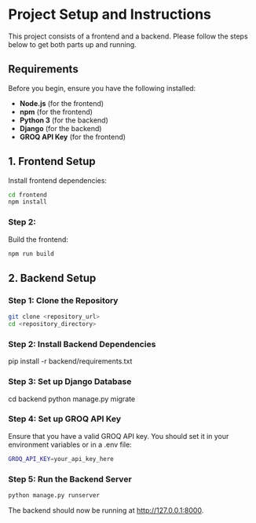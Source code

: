 # Project Setup and Instructions

This project consists of a frontend and a backend. Please follow the steps below to get both parts up and running.

## Requirements

Before you begin, ensure you have the following installed:

- **Node.js** (for the frontend)
- **npm** (for the frontend)
- **Python 3** (for the backend)
- **Django** (for the backend)
- **GROQ API Key** (for the frontend)

## 1. Frontend Setup

Install frontend dependencies:

```bash
cd frontend
npm install
```

### Step 2:

Build the frontend:

```bash
npm run build
```

## 2. Backend Setup

### Step 1: Clone the Repository

```bash
git clone <repository_url>
cd <repository_directory>
```

### Step 2: Install Backend Dependencies

pip install -r backend/requirements.txt

### Step 3: Set up Django Database

cd backend
python manage.py migrate

### Step 4: Set up GROQ API Key

Ensure that you have a valid GROQ API key. You should set it in your environment variables or in a .env file:

```bash
GROQ_API_KEY=your_api_key_here
```

### Step 5: Run the Backend Server

```bash
python manage.py runserver
```

The backend should now be running at http://127.0.0.1:8000.
